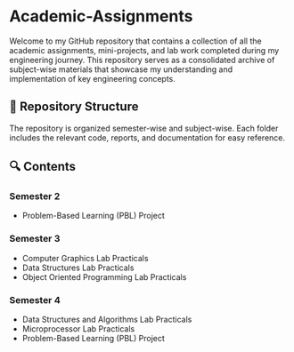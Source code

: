 # Academic-Assignments

Welcome to my GitHub repository that contains a collection of all the academic assignments, mini-projects, and lab work completed during my engineering journey. This repository serves as a consolidated archive of subject-wise materials that showcase my understanding and implementation of key engineering concepts.

## 📁 Repository Structure
The repository is organized semester-wise and subject-wise. Each folder includes the relevant code, reports, and documentation for easy reference.

## 🔍 Contents
### Semester 2
- Problem-Based Learning (PBL) Project

### Semester 3
- Computer Graphics Lab Practicals
- Data Structures Lab Practicals
- Object Oriented Programming Lab Practicals

### Semester 4
- Data Structures and Algorithms Lab Practicals
- Microprocessor Lab Practicals
- Problem-Based Learning (PBL) Project
